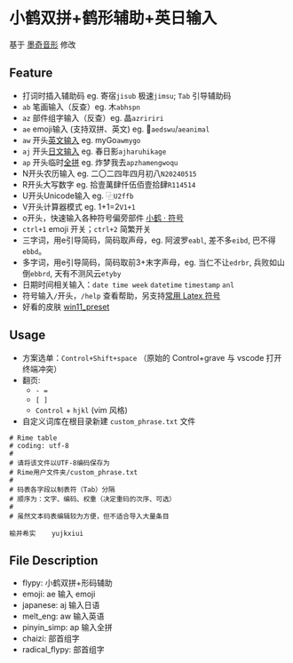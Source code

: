 # 小鹤双拼+鹤形辅助+英日输入

基于 [墨奇音形](https://github.com/gaboolic/rime-shuangpin-fuzhuma) 修改

## Feature

- 打词时插入辅助码 eg. 寄宿`jisub` 极速`jimsu`; `Tab` 引导辅助码
- `ab` 笔画输入（反查）eg. 木`abhspn`
- `az` 部件组字输入（反查）eg. 晶`azririri`
- `ae` emoji输入 (支持双拼、英文) eg. 🐧`aedswu`/`aeanimal`
- `aw` 开头[英文输入](https://github.com/tumuyan/rime-melt) eg. myGo`awmygo`
- `aj` 开头[日文输入](https://github.com/gkovacs/rime-japanese) eg. 春日影`ajharuhikage` 
- `ap` 开头临时[全拼](https://github.com/iDvel/rime-ice) eg. 炸梦我去`apzhamengwoqu`
- N开头农历输入 eg. 二〇二四年四月初八`N20240515`
- R开头大写数字 eg. 拾壹萬肆仟伍佰壹拾肆`R114514`
- U开头Unicode输入 eg. ⿻`U2ffb`
- V开头计算器模式 eg. 1+1=2`V1+1`
- o开头，快速输入各种符号偏旁部件 [小鹤 · 符号](https://flypy.cc/#/fh)
- `ctrl+1` emoji 开关；`ctrl+2` 简繁开关
- 三字词，用e引导简码，简码取声母，eg. 阿波罗`eabl`, 差不多`eibd`, 巴不得`ebbd`。
- 多字词，用e引导简码，简码取前3+末字声母，eg. 当仁不让`edrbr`, 兵败如山倒`ebbrd`, 天有不测风云`etyby`
- 日期时间相关输入：`date time week` `datetime` `timestamp` `anl`
- 符号输入`/`开头，`/help` 查看帮助，另支持[常用 Latex 符号](https://github.com/wklchris/Rime-latex-symbols) 
- 好看的皮肤 [win11_preset](https://github.com/LufsX/rime)

## Usage

- 方案选单：`Control+Shift+space` （原始的 Control+grave 与 vscode 打开终端冲突）
- 翻页: 
  - `- =`
  - `[ ]`
  - `Control` + `hjkl` (vim 风格)
- 自定义词库在根目录新建 `custom_phrase.txt` 文件

```
# Rime table
# coding: utf-8
#
# 请将该文件以UTF-8编码保存为
# Rime用户文件夹/custom_phrase.txt
#
# 码表各字段以制表符（Tab）分隔
# 顺序为：文字、编码、权重（决定重码的次序、可选）
#
# 虽然文本码表编辑较为方便，但不适合导入大量条目

榆井希实	yujkxiui
```

## File Description

- flypy: 小鹤双拼+形码辅助
- emoji: ae 输入 emoji
- japanese: aj 输入日语
- melt_eng: aw 输入英语
- pinyin_simp: ap 输入全拼
- chaizi: 部首组字
- radical_flypy: 部首组字